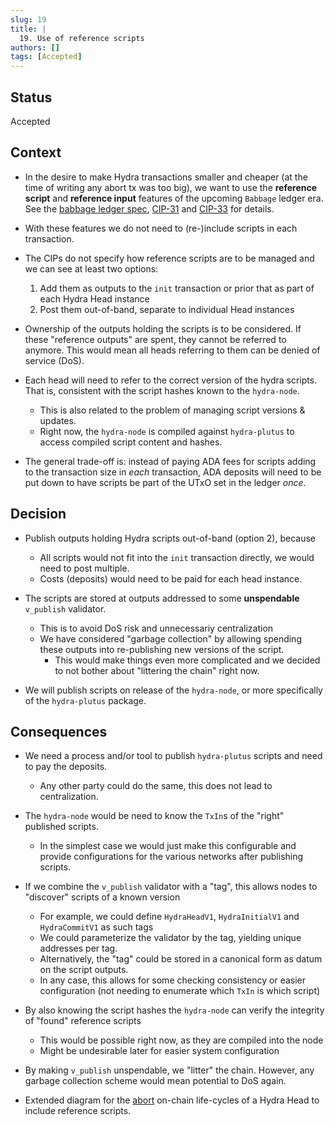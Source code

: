 ```yaml
---
slug: 19
title: | 
  19. Use of reference scripts
authors: []
tags: [Accepted]
---
```


## Status

Accepted

## Context

* In the desire to make Hydra transactions smaller and cheaper (at the time of writing any abort tx was too big), we want to use the **reference script** and **reference input** features of the upcoming `Babbage` ledger era. See the [babbage ledger spec](https://hydra.iohk.io/build/16861604/download/1/babbage-changes.pdf), [CIP-31](https://github.com/cardano-foundation/CIPs/tree/master/CIP-0031) and [CIP-33](https://github.com/cardano-foundation/CIPs/tree/master/CIP-0033) for details.

* With these features we do not need to (re-)include scripts in each transaction.

* The CIPs do not specify how reference scripts are to be managed and we can see at least two options:
  1. Add them as outputs to the `init` transaction or prior that as part of each Hydra Head instance
  2. Post them out-of-band, separate to individual Head instances

* Ownership of the outputs holding the scripts is to be considered. If these "reference outputs" are spent, they cannot be referred to anymore. This would mean all heads referring to them can be denied of service (DoS).

* Each head will need to refer to the correct version of the hydra scripts. That is, consistent with the script hashes known to the `hydra-node`.
  + This is also related to the problem of managing script versions & updates.
  + Right now, the `hydra-node` is compiled against `hydra-plutus` to access compiled script content and hashes.

* The general trade-off is: instead of paying ADA fees for scripts adding to the transaction size in _each_ transaction, ADA deposits will need to be put down to have scripts be part of the UTxO set in the ledger _once_.

## Decision

* Publish outputs holding Hydra scripts out-of-band (option 2), because
  + All scripts would not fit into the `init` transaction directly, we would need to post multiple.
  + Costs (deposits) would need to be paid for each head instance.

* The scripts are stored at outputs addressed to some **unspendable** `v_publish` validator.
  + This is to avoid DoS risk and unnecessariy centralization
  + We have considered "garbage collection" by allowing spending these outputs into re-publishing new versions of the script.
    - This would make things even more complicated and we decided to not bother about "littering the chain" right now.

* We will publish scripts on release of the `hydra-node`, or more specifically of the `hydra-plutus` package.

## Consequences

* We need a process and/or tool to publish `hydra-plutus` scripts and need to pay the deposits.
  + Any other party could do the same, this does not lead to centralization.

* The `hydra-node` would be need to know the `TxIn`s of the "right" published scripts.
  + In the simplest case we would just make this configurable and provide configurations for the various networks after publishing scripts.

* If we combine the `v_publish` validator with a "tag", this allows nodes to "discover" scripts of a known version 
  + For example, we could define `HydraHeadV1`, `HydraInitialV1` and `HydraCommitV1` as such tags
  + We could parameterize the validator by the tag, yielding unique addresses per tag.
  + Alternatively, the "tag" could be stored in a canonical form as datum on the script outputs. 
  + In any case, this allows for some checking consistency or easier configuration (not needing to enumerate which `TxIn` is which script)

* By also knowing the script hashes the `hydra-node` can verify the integrity of "found" reference scripts
  + This would be possible right now, as they are compiled into the node
  + Might be undesirable later for easier system configuration

* By making `v_publish` unspendable, we "litter" the chain. However, any garbage collection scheme would mean potential to DoS again.

* Extended diagram for the [abort](img/on-chain-abort-reference-scripts.jpg) on-chain life-cycles of a Hydra Head to include reference scripts.
